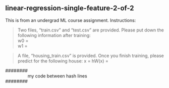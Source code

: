## linear-regression-single-feature-2-of-2

This is from an undergrad ML course assignment. Instructions:

> Two files, “train.csv” and “test.csv” are provided. Please put down the following information after training:<br/>w0 =<br/>w1 =

> A file, “housing_train.csv”  is provided. Once you finish training, please predict for the following house:
x =
hW(x) = 



########<br/>
&nbsp;&nbsp;&nbsp;&nbsp;&nbsp;&nbsp;&nbsp;&nbsp;&nbsp;&nbsp;&nbsp;&nbsp;&nbsp;&nbsp;&nbsp;&nbsp;&nbsp;&nbsp;my code between hash lines<br/>
########
